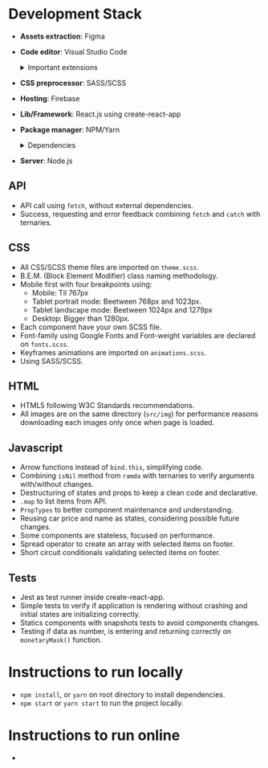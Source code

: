 # Development Stack

-  **Assets extraction**: Figma

-  **Code editor**: Visual Studio Code
   <details>
   <summary>Important extensions</summary>
   
   - Auto Rename Tag
   - Auto-Open Markdown Preview
   - Brackt Pair Colorizer
   - VS Code ES7 React/Redux/React-Native/JS snippets
   - ESLint
   - GitLens
   - JavaScript (ES6) code snippets
   - Prettier - Code formatter
   - SCSS formatter

   </details>
-  **CSS preprocessor**: SASS/SCSS

-  **Hosting**: Firebase

-  **Lib/Framework**: React.js using create-react-app

-  **Package manager**: NPM/Yarn
   <details>
   <summary>Dependencies</summary>

   - chai
   - enzyme
   - enzyme-adapter-react-16
   - node-sass
   - ramda
   - react-test-renderer

   </details>

-  **Server**: Node.js

## API

-  API call using `fetch`, without external dependencies.
-  Success, requesting and error feedback combining `fetch` and `catch` with ternaries.

## CSS

-  All CSS/SCSS theme files are imported on `theme.scss`.
-  B.E.M. (Block Element Modifier) class naming methodology.
-  Mobile first with four breakpoints using:
   - Mobile: Til 767px
   - Tablet portrait mode: Beetween 768px and 1023px.
   - Tablet landscape mode: Beetween 1024px and 1279px
   - Desktop: Bigger than 1280px.
-  Each component have your own SCSS file.
-  Font-family using Google Fonts and Font-weight variables are declared on `fonts.scss`.
-  Keyframes animations are imported on `animations.scss`.
-  Using SASS/SCSS.

## HTML

-  HTML5 following W3C Standards recommendations.
- All images are on the same directory (`src/img`) for performance reasons downloading each images only once when page is loaded.

## Javascript

- Arrow functions instead of `bind.this`, simplifying code.
- Combining `isNil` method from `ramda` with ternaries to verify arguments with/without changes.
-  Destructuring of states and props to keep a clean code and declarative.
-  `.map` to list items from API.
-  `PropTypes` to better component maintenance and understanding.
- Reusing car price and name as states, considering possible future changes.
-  Some components are stateless, focused on performance.
-  Spread operator to create an array with selected items on footer.
-  Short circuit conditionals validating selected items on footer.

## Tests
- Jest as test runner inside create-react-app.
- Simple tests to verify if application is rendering without crashing and initial states are initializing correctly.
- Statics components with snapshots tests to avoid components changes.
- Testing if data as number, is entering and returning correctly on `monetaryMask()` function.

# Instructions to run locally

-  `npm install`, or `yarn` on root directory to install dependencies.
-  `npm start` or `yarn start` to run the project locally.

# Instructions to run online

-
